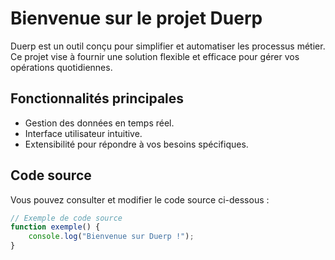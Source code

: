 # Bienvenue sur le projet Duerp

Duerp est un outil conçu pour simplifier et automatiser les processus métier. Ce projet vise à fournir une solution flexible et efficace pour gérer vos opérations quotidiennes.

## Fonctionnalités principales

- Gestion des données en temps réel.
- Interface utilisateur intuitive.
- Extensibilité pour répondre à vos besoins spécifiques.

## Code source

Vous pouvez consulter et modifier le code source ci-dessous :

```javascript
// Exemple de code source
function exemple() {
    console.log("Bienvenue sur Duerp !");
}
```
